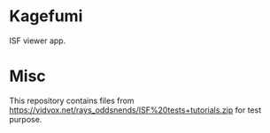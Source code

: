# Kagefumi

ISF viewer app.

# Misc

This repository contains files from https://vidvox.net/rays_oddsnends/ISF%20tests+tutorials.zip for test purpose.
